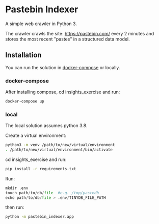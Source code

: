 
# Pastebin Indexer
A simple web crawler in Python 3.

The crawler crawls the site: https://pastebin.com/ every 2 minutes and stores the most recent "pastes" in a structured data model.

## Installation

You can run the solution in [docker-compose](https://docs.docker.com/compose/install/) or locally.

### docker-compose
After installing compose, cd insights_exercise and run:

```bash
docker-compose up
```
### local
The local solution assumes python 3.8.

Create a virtual environment:

```bash
python3 -m venv /path/to/new/virtual/environment
. /path/to/new/virtual/environment/bin/activate
```
cd insights_exercise and run:

```bash
pip install -r requirements.txt
```

Run:

```python
mkdir .env
touch path/to/db/file  #e.g. /tmp/pastedb
echo path/to/db/file > .env/TINYDB_FILE_PATH
```

then run:

```bash
python -m pastebin_indexer.app
``` 

